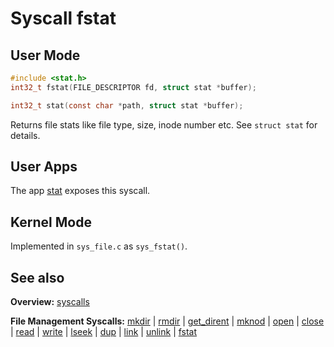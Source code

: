 # Syscall fstat

## User Mode

```C
#include <stat.h>
int32_t fstat(FILE_DESCRIPTOR fd, struct stat *buffer);

int32_t stat(const char *path, struct stat *buffer);
```

Returns file stats like file type, size, inode number etc. See `struct stat` for details.

## User Apps

The app [stat](../../userspace/bin/stat.md) exposes this syscall.

## Kernel Mode

Implemented in `sys_file.c` as `sys_fstat()`. 

## See also

**Overview:** [syscalls](syscalls.md)

**File Management Syscalls:** [mkdir](mkdir.md) | [rmdir](rmdir.md) | [get_dirent](get_dirent.md) | [mknod](mknod.md) | [open](open.md) | [close](close.md) | [read](read.md) | [write](write.md) | [lseek](lseek.md) | [dup](dup.md) | [link](link.md) | [unlink](unlink.md) | [fstat](fstat.md)

